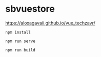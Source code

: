 # sbvuestore
https://aloxagavaii.github.io/vue_techzavr/

```
npm install
```


```
npm run serve
```


```
npm run build
```
